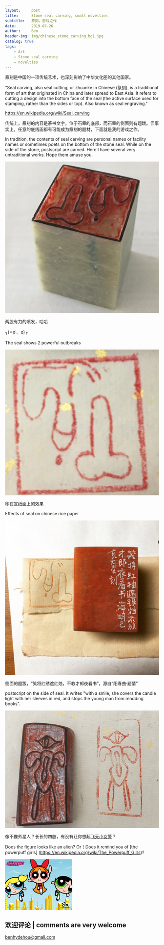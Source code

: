 ```yaml
---
layout:     post
title:      Stone seal carving, small novelties
subtitle:   篆刻，游戏之作
date:       2019-07-26
author:     Ben
header-img: img/chinese_stone_carving_bg1.jpg
catalog: true
tags:
    - Art
    - Stone seal carving
    - novelties
---
```


篆刻是中国的一项传统艺术，也深刻影响了中华文化圈的其他国家。

"Seal carving, also seal cutting, or zhuanke in Chinese (篆刻), is a traditional form of art that originated in China and later spread to East Asia. It refers to cutting a design into the bottom face of the seal (the active surface used for stamping, rather than the sides or top). Also known as seal engraving."

https://en.wikipedia.org/wiki/Seal_carving

传统上，篆刻的内容是篆书文字，位于石章的底部，而石章的侧面则有题跋。但事实上，任意的底线画都有可能成为篆刻的题材，下面就是我的游戏之作。

In tradition, the contents of seal carving are personal names or facility names or sometimes poets on the bottom of the stone seal. While on the side of the stone, postscript are carved.
Here I have several very untraditional works. Hope them amuse you.

  

![bottom of the seal](/img/IMG_8135.JPG)

两股有力的喷发，哈哈

╮(✧ఠ 。ఠ)╭

The seal shows 2 powerful outbreaks 


![effect of seal on paper](/img/IMG_8133.jpg)

印在宣纸面上的效果

Effects of seal on chinese rice paper


![side of this stone](/img/IMG_8141.JPG)

侧面的题跋，“笑将红绣遮红烛，不教才郎夜看书”，源自“阳春曲·题情”

postscript on the side of seal. It writes "with a smile, she covers the candle light with her sleeves in red, and stops the young man from readding books".


![Alien figure](/img/IMG_8152.JPG)

像不像外星人？长长的四肢，有没有让你想起[飞天小女警](https://zh.wikipedia.org/wiki/%E9%A3%9B%E5%A4%A9%E5%B0%8F%E5%A5%B3%E8%AD%A6)？

Does the figure looks like an alien? Or！Does it remind you of [the powerpuff girls] (https://en.wikipedia.org/wiki/The_Powerpuff_Girls)?

![Power puff](/img/powerpuffs.jpg)



## 欢迎评论 | comments are very welcome

benhydehou@gmail.com


